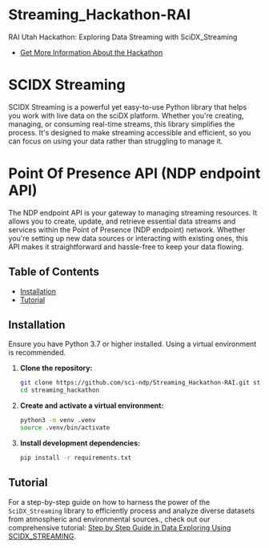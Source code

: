 # Streaming_Hackathon-RAI

RAI Utah Hackathon: Exploring Data Streaming with SciDX_Streaming

- [Get More Information About the Hackathon](https://rai.utah.edu/hackathon/)

# SCIDX Streaming

SCIDX Streaming is a powerful yet easy-to-use Python library that helps you work with live data on the sciDX platform. Whether you're creating, managing, or consuming real-time streams, this library simplifies the process. It's designed to make streaming accessible and efficient, so you can focus on using your data rather than struggling to manage it.

# Point Of Presence API (NDP endpoint API)

The NDP endpoint API is your gateway to managing streaming resources. It allows you to create, update, and retrieve essential data streams and services within the Point of Presence (NDP endpoint) network. Whether you're setting up new data sources or interacting with existing ones, this API makes it straightforward and hassle-free to keep your data flowing.


## Table of Contents

- [Installation](https://github.com/sci-ndp/Streaming_Hackathon-RAI/blob/main/README.md#installation)
- [Tutorial](https://github.com/sci-ndp/Streaming_Hackathon-RAI/blob/main/README.md#tutorial)


## Installation

Ensure you have Python 3.7 or higher installed. Using a virtual environment is recommended.

1. **Clone the repository:**

   ```bash
   git clone https://github.com/sci-ndp/Streaming_Hackathon-RAI.git streaming_hackathon
   cd streaming_hackathon
   ```
2. **Create and activate a virtual environment:**

   ```bash
   python3 -m venv .venv
   source .venv/bin/activate
   ```

4. **Install development dependencies:**

   ```bash
   pip install -r requirements.txt
   ```

## Tutorial

For a step-by-step guide on how to harness the power of the `SciDX_Streaming` library to efficiently process and analyze diverse datasets from atmospheric and environmental sources., check out our comprehensive tutorial: [Step by Step Guide in Data Exploring Using SCIDX_STREAMING](https://github.com/sci-ndp/Streaming_Hackathon-RAI/blob/main/simulating_data_stream_from_csv.ipynb).